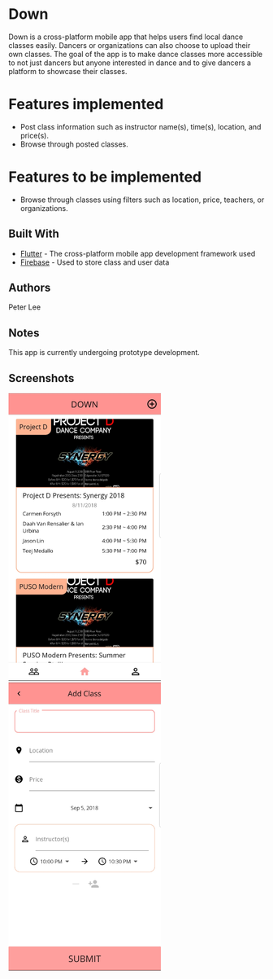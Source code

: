 # Down

Down is a cross-platform mobile app that helps users find local dance classes easily. Dancers or organizations can also choose to upload their own classes. The goal of the app is to make dance classes more accessible to not just dancers but anyone interested in dance and to give dancers a platform to showcase their classes.

# Features implemented
* Post class information such as instructor name(s), time(s), location, and price(s).
* Browse through posted classes.

# Features to be implemented
* Browse through classes using filters such as location, price, teachers, or organizations.

## Built With
* [Flutter](https://flutter.io/) - The cross-platform mobile app development framework used
* [Firebase](https://firebase.google.com/docs/firestore/) - Used to store class and user data

## Authors
Peter Lee

## Notes
This app is currently undergoing prototype development.

## Screenshots
<img src="/down/assets/images/down_screenshot_main.jpg" alt="Main page screenshot" width="300"/> 
<img src="/down/assets/images/down_screenshot_add_class.jpg" alt="Add class page screenshot" width="300"/>

